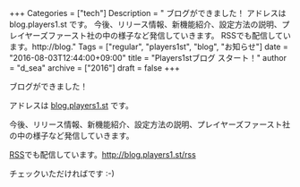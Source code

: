 +++
Categories = ["tech"]
Description = " ブログができました！  アドレスは blog.players1.st です。  今後、リリース情報、新機能紹介、設定方法の説明、プレイヤーズファースト社の中の様子など発信していきます。  RSSでも配信しています。http://blog."
Tags = ["regular", "players1st", "blog", "お知らせ"]
date = "2016-08-03T12:44:00+09:00"
title = "Players1stブログ スタート！"
author = "d_sea"
archive = ["2016"]
draft = false
+++

<body>
<p>ブログができました！</p>




<p>アドレスは <a href="http://blog.players1.st">blog.players1.st</a> です。</p>




<p>今後、リリース情報、新機能紹介、設定方法の説明、プレイヤーズファースト社の中の様子など発信していきます。</p>




<p><a class="keyword" href="http://d.hatena.ne.jp/keyword/RSS">RSS</a>でも配信しています。<a href="http://blog.players1.st/rss">http://blog.players1.st/rss</a></p>




<p>チェックいただければです :-)</p>

</body>
